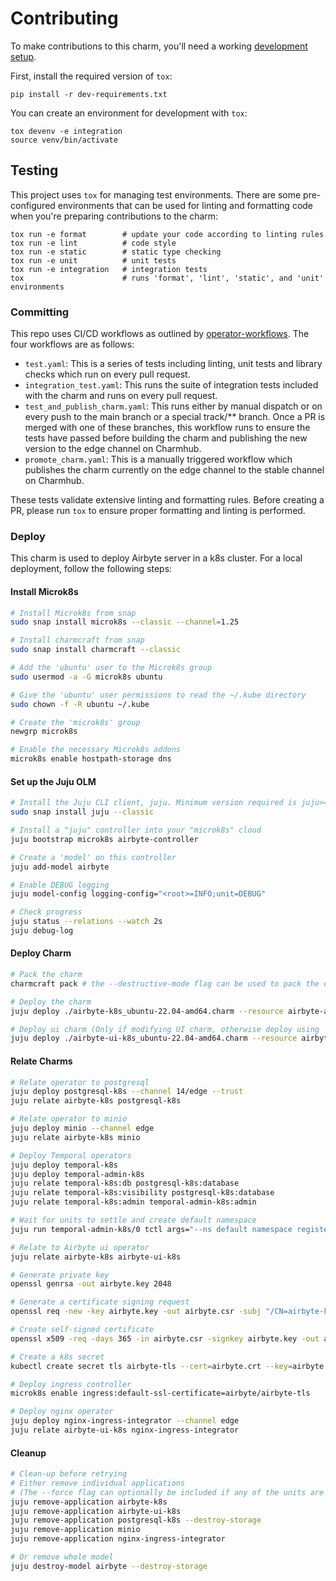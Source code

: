 # Contributing

To make contributions to this charm, you'll need a working
[development setup](https://juju.is/docs/sdk/dev-setup).

First, install the required version of `tox`:

```shell
pip install -r dev-requirements.txt
```

You can create an environment for development with `tox`:

```shell
tox devenv -e integration
source venv/bin/activate
```

## Testing

This project uses `tox` for managing test environments. There are some
pre-configured environments that can be used for linting and formatting code
when you're preparing contributions to the charm:

```shell
tox run -e format        # update your code according to linting rules
tox run -e lint          # code style
tox run -e static        # static type checking
tox run -e unit          # unit tests
tox run -e integration   # integration tests
tox                      # runs 'format', 'lint', 'static', and 'unit' environments
```

### Committing

This repo uses CI/CD workflows as outlined by
[operator-workflows](https://github.com/canonical/operator-workflows). The four
workflows are as follows:

- `test.yaml`: This is a series of tests including linting, unit tests and
  library checks which run on every pull request.
- `integration_test.yaml`: This runs the suite of integration tests included
  with the charm and runs on every pull request.
- `test_and_publish_charm.yaml`: This runs either by manual dispatch or on every
  push to the main branch or a special track/\*\* branch. Once a PR is merged
  with one of these branches, this workflow runs to ensure the tests have passed
  before building the charm and publishing the new version to the edge channel
  on Charmhub.
- `promote_charm.yaml`: This is a manually triggered workflow which publishes
  the charm currently on the edge channel to the stable channel on Charmhub.

These tests validate extensive linting and formatting rules. Before creating a
PR, please run `tox` to ensure proper formatting and linting is performed.

### Deploy

This charm is used to deploy Airbyte server in a k8s cluster. For a local
deployment, follow the following steps:

#### Install Microk8s

```bash
# Install Microk8s from snap
sudo snap install microk8s --classic --channel=1.25

# Install charmcraft from snap
sudo snap install charmcraft --classic

# Add the 'ubuntu' user to the Microk8s group
sudo usermod -a -G microk8s ubuntu

# Give the 'ubuntu' user permissions to read the ~/.kube directory
sudo chown -f -R ubuntu ~/.kube

# Create the 'microk8s' group
newgrp microk8s

# Enable the necessary Microk8s addons
microk8s enable hostpath-storage dns
```

#### Set up the Juju OLM

```bash
# Install the Juju CLI client, juju. Minimum version required is juju>=3.1.
sudo snap install juju --classic

# Install a "juju" controller into your "microk8s" cloud
juju bootstrap microk8s airbyte-controller

# Create a 'model' on this controller
juju add-model airbyte

# Enable DEBUG logging
juju model-config logging-config="<root>=INFO;unit=DEBUG"

# Check progress
juju status --relations --watch 2s
juju debug-log
```

#### Deploy Charm

```bash
# Pack the charm
charmcraft pack # the --destructive-mode flag can be used to pack the charm using the current host.

# Deploy the charm
juju deploy ./airbyte-k8s_ubuntu-22.04-amd64.charm --resource airbyte-api-server=airbyte/airbyte-api-server:0.60.0 --resource airbyte-bootloader=airbyte/bootloader:0.60.0 --resource airbyte-connector-builder-server=airbyte/connector-builder-server:0.60.0 --resource airbyte-cron=airbyte/cron:0.60.0 --resource airbyte-pod-sweeper=bitnami/kubectl:1.29.4 --resource airbyte-server=airbyte/server:0.60.0 --resource airbyte-workers=airbyte/worker:0.60.0

# Deploy ui charm (Only if modifying UI charm, otherwise deploy using `juju deploy airbyte-ui-k8s --channel edge`)
juju deploy ./airbyte-ui-k8s_ubuntu-22.04-amd64.charm --resource airbyte-webapp=airbyte/webapp:0.60.0
```

#### Relate Charms

```bash
# Relate operator to postgresql
juju deploy postgresql-k8s --channel 14/edge --trust
juju relate airbyte-k8s postgresql-k8s

# Relate operator to minio
juju deploy minio --channel edge
juju relate airbyte-k8s minio

# Deploy Temporal operators
juju deploy temporal-k8s
juju deploy temporal-admin-k8s
juju relate temporal-k8s:db postgresql-k8s:database
juju relate temporal-k8s:visibility postgresql-k8s:database
juju relate temporal-k8s:admin temporal-admin-k8s:admin

# Wait for units to settle and create default namespace
juju run temporal-admin-k8s/0 tctl args="--ns default namespace register -rd 3"

# Relate to Airbyte ui operator
juju relate airbyte-k8s airbyte-ui-k8s

# Generate private key
openssl genrsa -out airbyte.key 2048

# Generate a certificate signing request
openssl req -new -key airbyte.key -out airbyte.csr -subj "/CN=airbyte-k8s"

# Create self-signed certificate
openssl x509 -req -days 365 -in airbyte.csr -signkey airbyte.key -out airbyte.crt -extfile <(printf "subjectAltName=DNS:airbyte-k8s")

# Create a k8s secret
kubectl create secret tls airbyte-tls --cert=airbyte.crt --key=airbyte.key

# Deploy ingress controller
microk8s enable ingress:default-ssl-certificate=airbyte/airbyte-tls

# Deploy nginx operator
juju deploy nginx-ingress-integrator --channel edge
juju relate airbyte-ui-k8s nginx-ingress-integrator
```

#### Cleanup

```bash
# Clean-up before retrying
# Either remove individual applications 
# (The --force flag can optionally be included if any of the units are in error state)
juju remove-application airbyte-k8s
juju remove-application airbyte-ui-k8s
juju remove-application postgresql-k8s --destroy-storage
juju remove-application minio
juju remove-application nginx-ingress-integrator

# Or remove whole model
juju destroy-model airbyte --destroy-storage
```

